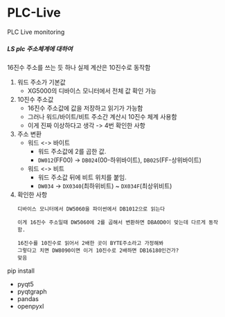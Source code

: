 # PLC-Live
 PLC Live monitoring

##### LS plc 주소체계에 대하여
16진수 주소를 쓰는 듯 하나 실제 계산은 10진수로 동작함

1. 워드 주소가 기본값
    - XG5000의 디바이스 모니터에서 전체 값 확인 가능
2. 10진수 주소값
    - 16진수 주소값에 값을 저장하고 읽기가 가능함
    - 그러나 워드/바이트/비트 주소간 계산시 10진수 체계 사용함
    - 이게 진짜 이상하다고 생각 -> 4번 확인한 사항
3. 주소 변환
    - 워드 <-> 바이트
        - 워드 주소값에 2를 곱한 값. 
        - `DW012`(FF00) -> `DB024`(00-하위바이트), `DB025`(FF-상위바이트)
    - 워드 <-> 비트
        - 워드 주소값 뒤에 비트 위치를 붙임.
        - `DW034` -> `DX0340`(최하위비트) ~ `DX034F`(최상위비트)
4. 확인한 사항
    ```
    디바이스 모니터에서 DW5060을 파이썬에서 DB1012으로 읽는다

    이게 16진수 주소일때 DW5060에 2를 곱해서 변환하면 DBA0D0이 맞는데 다르게 동작함. 

    16진수를 10진수로 읽어서 2배한 곳이 BYTE주소라고 가정해봐
    그렇다고 치면 DW8090이면 이거 10진수로 2배하면 DB16180인건가?
    맞음
    ```


pip install
- pyqt5
- pyqtgraph
- pandas
- openpyxl
 